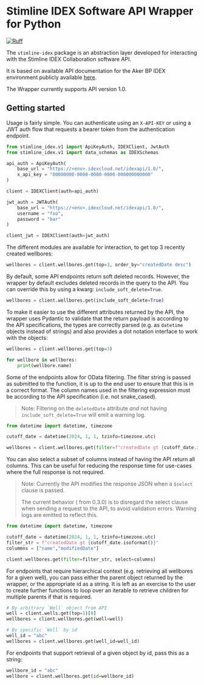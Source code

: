 # Stimline IDEX Software API Wrapper for Python

[![Ruff](https://img.shields.io/endpoint?url=https://raw.githubusercontent.com/astral-sh/ruff/main/assets/badge/v2.json)](https://github.com/astral-sh/ruff)

The `stimline-idex` package is an abstraction layer developed for interacting with the Stimline IDEX Collaboration software API.

It is based on available API documentation for the Aker BP IDEX environment publicly available [here](https://akerbp.idexcloud.net/idexapi/swagger/index.html).

The Wrapper currently supports API version 1.0.

## Getting started

Usage is fairly simple. You can authenticate using an `X-API-KEY` or using a JWT auth flow that requests a bearer token from the authentication endpoint.

```python
from stimline_idex.v1 import ApiKeyAuth, IDEXClient, JwtAuth
from stimline_idex.v1 import data_schemas as IDEXSchemas

api_auth = ApiKeyAuth(
    base_url = "https://<env>.idexcloud.net/idexapi/1.0/",
    x_api_key = "00000000-0000-0000-0000-000000000000"
)

client = IDEXClient(auth=api_auth)

jwt_auth = JWTAuth(
    base_url = "https://<env>.idexcloud.net/idexapi/1.0/",
    username = "foo",
    password = "bar"
)

client_jwt = IDEXClient(auth=jwt_auth)
```

The different modules are available for interaction, to get top 3 recently created wellbores:

```python
wellbores = client.wellbores.get(top=3, order_by="createdDate desc")
```

By default, some API endpoints return soft deleted records. However, the wrapper by default excludes deleted records in the query to the API. You can override this by using a kwarg: `include_soft_delete=True`. 

```python
wellbores = client.wellbores.get(include_soft_delete=True)
```

To make it easier to use the different attributes returned by the API, the wrapper uses Pydantic to validate that the return payload is according to the API specifications, the types are correctly parsed (e.g. as `datetime` objects instead of strings) and also provides a dot notation interface to work with the objects:

```python
wellbores = client.wellbores.get(top=3)

for wellbore in wellbores:
    print(wellbore.name)
```

Some of the endpoints allow for OData filtering. The filter string is passed as submitted to the function, it is up to the end user to ensure that this is in a correct format. The column names used in the filtering expression must be according to the API specification (i.e. not snake_cased). 

> Note: Filtering on the `deletedDate` attribute *and* not having `include_soft_delete=True` will emit a warning log.

```python
from datetime import datetime, timezone

cutoff_date = datetime(2024, 1, 1, tzinfo=timezone.utc)

wellbores = client.wellbores.get(filter=f"createdDate gt {cutoff_date.isoformat()}")
```

You can also select a subset of columns instead of having the API return all columns. This can be useful for reducing the response time for use-cases where the full response is not required.

> Note: Currently the API modifies the response JSON when a `$select` clause is passed. 
> 
>The current behavior ( from 0.3.0) is to disregard the select clause when sending a request to the API, to avoid validation errors. Warning logs are emitted to reflect this.

```python
from datetime import datetime, timezone

cutoff_date = datetime(2024, 1, 1, tzinfo=timezone.utc)
filter_str = f"createdDate gt {cutoff_date.isoformat()}"
colummns = ["name","modifiedDate"]

client.wellbores.get(filter=filter_str, select=columns)
```

For endpoints that require hierarchical context (e.g. retrieving all wellbores for a given well), you can pass either the parent object returned by the wrapper, or the appropriate id as a string. It is left as an exercise to the user to create further functions to loop over an iterable to retrieve children for multiple parents if that is required. 

```python
# By arbitrary `Well` object from API
well = client.wells.get(top=1)[0]
wellbores = client.wellbores.get(well=well)
```

```python
# By specific `Well` by id
well_id = "abc"
wellbores = client.wellbores.get(well_id=well_id)
```

For endpoints that support retrieval of a given object by id, pass this as a string:

```python
wellbore_id = "abc"
wellbore = client.wellbores.get(id=wellbore_id)
```